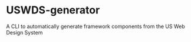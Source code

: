 # USWDS-generator
A CLI to automatically generate framework components from the US Web Design System
